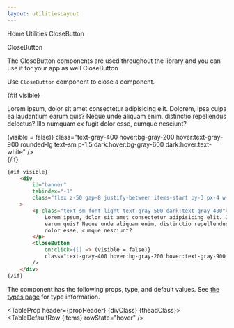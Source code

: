 ```yaml
---
layout: utilitiesLayout
---
```


<script>
	import {
		Htwo,
		ExampleDiv,
		GitHubSource,
		CompoDescription,
		TableProp,
		TableDefaultRow
	} from '../../utils';
	import { Breadcrumb, BreadcrumbItem, CloseButton, Label, Checkbox, Home, Heading, A } from '$lib';
	export let visible = true;

	import componentProps from '../../props/CloseButton.json';
	// Props table
	let items = componentProps.props;
	let propHeader = ['Name', 'Type', 'Default'];
	let divClass = 'w-full relative overflow-x-auto shadow-md sm:rounded-lg py-4';
	let theadClass = 'text-xs text-gray-700 uppercase bg-gray-50 dark:bg-gray-700 dark:text-white';
</script>


<Breadcrumb class="pb-8">
	<BreadcrumbItem href="/" home >Home</BreadcrumbItem>
	<BreadcrumbItem>Utilities</BreadcrumbItem>
	<BreadcrumbItem>CloseButton</BreadcrumbItem>
</Breadcrumb>

<Heading class="w-full mb-2" tag="h1" customSize="text-3xl">CloseButton</Heading>

<CompoDescription>
The CloseButton components are used throughout the library and you can use it for your app as well
</CompoDescription>

<ExampleDiv>
	<GitHubSource href="utils/CloseButton.svelte">CloseButton</GitHubSource>
</ExampleDiv>

<Htwo label="CloseButton" />

Use `CloseButton` component to close a component.

<ExampleDiv>
	{#if visible}
		<div
			id="banner"
			tabindex="-1"
			class="flex z-50 gap-8 justify-between items-start py-3 px-4 w-full bg-gray-50 border border-b border-gray-200 sm:items-center dark:border-gray-700 lg:py-4 dark:bg-gray-800"
		>
			<p class="text-sm font-light text-gray-500 dark:text-gray-400">
				Lorem ipsum, dolor sit amet consectetur adipisicing elit. Dolorem, ipsa culpa ea laudantium
				earum quis? Neque unde aliquam enim, distinctio repellendus delectus? Illo numquam ex fugit
				dolor esse, cumque nesciunt?
			</p>
			<CloseButton
				on:click={() => (visible = false)}
				class="text-gray-400 hover:bg-gray-200 hover:text-gray-900 rounded-lg text-sm p-1.5 dark:hover:bg-gray-600 dark:hover:text-white"
			/>
		</div>
	{/if}
</ExampleDiv>

```html
{#if visible}
	<div
		id="banner"
		tabindex="-1"
		class="flex z-50 gap-8 justify-between items-start py-3 px-4 w-full bg-gray-50 border border-b border-gray-200 sm:items-center dark:border-gray-700 lg:py-4 dark:bg-gray-800"
	>
		<p class="text-sm font-light text-gray-500 dark:text-gray-400">
			Lorem ipsum, dolor sit amet consectetur adipisicing elit. Dolorem, ipsa culpa ea laudantium
			earum quis? Neque unde aliquam enim, distinctio repellendus delectus? Illo numquam ex fugit
			dolor esse, cumque nesciunt?
		</p>
		<CloseButton
			on:click={() => (visible = false)}
			class="text-gray-400 hover:bg-gray-200 hover:text-gray-900 rounded-lg text-sm p-1.5 dark:hover:bg-gray-600 dark:hover:text-white"
		/>
	</div>
{/if}
```

<Htwo label="Props" />

The component has the following props, type, and default values. 
See <A class="hover:underline" href="/pages/types">the types page</A>
for type information.

<TableProp header={propHeader} {divClass} {theadClass}>
	<TableDefaultRow {items} rowState="hover" />
</TableProp>
